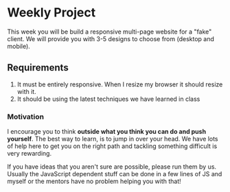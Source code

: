# Weekly Project

This week you will be build a responsive multi-page website for a "fake" client. We will provide you with 3-5 designs to choose from (desktop and mobile).

## Requirements

1. It must be entirely responsive. When I resize my browser it should resize with it.
2. It should be using the latest techniques we have learned in class


### Motivation
I encourage you to think **outside what you think you can do and push yourself**. The best way to learn, is to jump in over your head. We have lots of help here to get you on the right path and tackling something difficult is very rewarding.

If you have ideas that you aren't sure are possible, please run them by us. Usually the JavaScript dependent stuff can be done in a few lines of JS and myself or the mentors have no problem helping you with that!